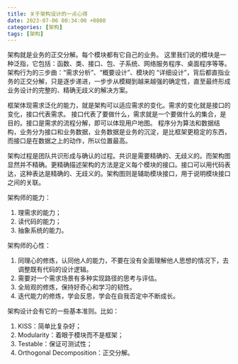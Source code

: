 ```yaml
---
title: 关于架构设计的一点心得
date: 2023-07-06 00:34:00 +0800
categories: [架构]
tags: [架构]
---
```


架构就是业务的正交分解。每个模块都有它自己的业务。 这里我们说的模块是一种泛指，它包括：函数、类、接口、包、子系统、网络服务程序、桌面程序等等。架构行为的三步曲：“需求分析”、“概要设计”、模块的 “详细设计”，背后都直指业务的正交分解，只是逐步递进，一步步从模糊到越来越强的确定性，直至最终形成业务设计的完整的、精确无歧义的解决方案。

框架体现需求泛化的能力，就是架构可以适应需求的变化。需求的变化就是接口的变化，接口代表需求。 接口代表了要做什么，需求就是一个要做什么的集合，是目的。接口是需求的流程分解，即可以体现用户地图。 程序分为算法和数据结构，业务分为接口和业务数据，业务数据是业务的沉淀，是比框架更稳定的东西，而接口是在数据之上的动作，所以位置最高。

架构过程是团队共识形成与确认的过程。共识是需要精确的、无歧义的。而架构图显然并不精确。更精确描述架构的方法是定义每个模块的接口。接口可以用代码表达，这种表达是精确的、无歧义的。架构图则是辅助模块接口，用于说明模块接口之间的关联。

架构师的能力：
1. 理需求的能力；
2. 读代码的能力；
3. 抽象系统的能力。

架构师的心性：
1. 同理心的修炼，认同他人的能力，不要在没有全面理解他人思想的情况下，去调整既有代码的设计逻辑。
2. 需要对一个需求场景有多种实现路径的思考与评估。
3. 全局观的修炼，保持好奇心和学习的韧性。
4. 迭代能力的修炼，学会反思，学会在自我否定中不断成长。

架构设计会有它的一些基本准则。比如：
1. KISS：简单比复杂好；
2. Modularity：着眼于模块而不是框架；
3. Testable：保证可测试性；
4. Orthogonal Decomposition：正交分解。